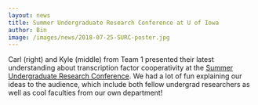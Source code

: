 ```yaml
---
layout: news
title: Summer Undergraduate Research Conference at U of Iowa
author: Bin
image: /images/news/2018-07-25-SURC-poster.jpg
---
```


Carl (right) and Kyle (middle) from Team 1 presented their latest understanding about transcription factor cooperativity at the [Summer Undergraduate Research Conference](https://www.grad.uiowa.edu/SURC/2018). We had a lot of fun explaining our ideas to the audience, which include both fellow undergrad researchers as well as cool faculties from our own department!
